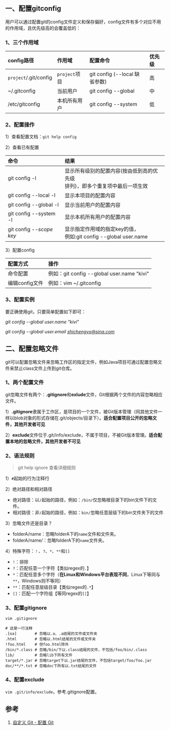 ## 一、配置gitconfig
用户可以通过配置git的config文件定义和保存偏好，config文件有多个对应不用的作用域，且优先级高的会覆盖低的：

### 1、三个作用域

| config路径            | 作用域        | 配置命令                      | 优先级 |
| :-------------------- | :------------ | :---------------------------- | :----- |
| `project`/.git/config | `project`项目 | git config (--local 缺省参数) | 高     |
| ~/.gitconfig          | 当前用户      | git config --global           | 中     |
| /etc/gitconfig        | 本机所有用户  | git config --system           | 低     |
### 2、配置操作
1）查看配置文档：`git help config` 

2）查看已有配置

| 命令                     | 结果                                                         |
| :----------------------- | :----------------------------------------------------------- |
| git config -l            | 显示所有级别的配置内容(按由低到高的优先级<br>排列)，即多个重复项中最后一项生效 |
| git config --local -l    | 显示本项目的配置内容                                         |
| git config --global -l   | 显示当前用户的配置内容                                       |
| git config --system -l   | 显示本机所有用户的配置内容                                   |
| git config --*scope key* | 显示指定作用域的指定key的值，<br>例如:git config --global user.name |


3）配置config

| 配置方式       | 操作                                       |
| :------------- | :----------------------------------------- |
| 命令配置       | 例如：git config --global user.name "kivi" |
| 编辑config文件 | 例如：vim ~/.gitconfig                     |
### 3、配置实例
要正确使用git，只要简单配置如下即可：

*git config --global user.name "kivi"*

*git config --global user.email shichengyx@sina.com*

## 二、配置忽略文件
git可以配置忽略文件来忽略工作区的指定文件，例如Java项目可通过配置忽略文件来禁止class文件上传到git仓库。

### 1、两个配置文件

git忽略文件有两个：**.gitignore**和**exlude**文件，Git根据两个文件的内容忽略相应文件。

1）**.gitignore**隶属于工作区，是项目的一个文件，被Git版本管理（同其他文件一样以blob对象的形式存储在.git/objects/目录下）。**适合配置项目公开的忽略文件，其他开发者可见**

2）**exclude**文件位于.git/info/exclude，不属于项目，不被Git版本管理。**适合配置本地的忽略文件，其他开发者不可见**

### 2、语法规则
> git help ignore 查看详细规则

1）`#`起始的行为注释行

2）绝对路径和相对路径

* 绝对路径：以`/`起始的路径，例如：`/bin/`仅忽略根目录下的bin文件下的文件。
* 相对路径：非`/`起始的路径，例如：`bin/`忽略任意层级下的bin文件夹下的文件

3）忽略文件还是目录？

* folderA/name：忽略folderA下的`name`文件和文件夹。
* folderA/name/：忽略folderA下的`name`文件夹。

4）特殊字符：`！`、`?`、`*`、`**`和`[]`

* `!`：排除
* `?`：匹配任意一个字符【类似regex的`.`】
 * `*`：匹配任意多个字符（**在Linux和Windows平台表现不同**，Linux下等同与`**`，Windows则不等同）
 * `**`：匹配任意层级目录【类似regex的`.*`】
 * `[]`：匹配一个字符组【等同regex的`[]`】

### 3、配置gitignore
`vim .gitignore`
```shell
# 这是一行注释
.[oa]        # 忽略以.o、.a结尾的文件或文件夹
.html        # 忽略以.html结尾的文件或文件夹
!foo.html    # 但foo.html除外
/bin/*.class # 忽略/bin/下以.class结尾的文件，不包括/foo/bin/.class
lib/         # 忽略lib下所有文件
target/*.jar # 忽略target下以.jar结尾的文件，不包括target/foo/foo.jar
doc/**/*.txt # 忽略doc下所有以.txt结尾的文件
```
### 4、配置exclude
`vim .git/info/exclude`，参考.gitignore配置。

## 参考

1. [自定义 Git - 配置 Git](https://git-scm.com/book/zh/v1/%E8%87%AA%E5%AE%9A%E4%B9%89-Git-%E9%85%8D%E7%BD%AE-Git)